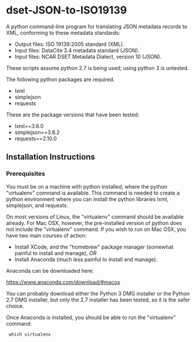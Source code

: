 # dset-JSON-to-ISO19139

A python command-line program for translating JSON metadata records to XML, conforming to these metadata standards:

* Output files: ISO 19139:2005 standard  (XML).
* Input files: DataCite 3.4 metadata standard (JSON).
* Input files: NCAR DSET Metadata Dialect, version 10 (JSON). 

These scripts assume python 2.7 is being used; using python 3 is untested.

The following python packages are required.

* lxml 
* simplejson
* requests

These are the package versions that have been tested: 

* lxml==3.6.0
* simplejson==3.8.2
* requests==2.10.0

## Installation Instructions

### Prerequisites 

You must be on a machine with python installed, where the python "virtualenv" command is available.  This command is needed to create a python environment where you can install the python libraries lxml, simplejson, and requests.

On most versions of Linux, the "virtualenv" command should be available already.  For Mac OSX, however, the pre-installed version of python does not include the "virtualenv" command.   If you wish to run on Mac OSX, you have two main courses of action: 

*  Install XCode, and the "homebrew" package manager (somewhat painful to install and manage), *OR*
*  Install Anaconda (much less painful to install and manage).  

Anaconda can be downloaded here:   

https://www.anaconda.com/download/#macos

You can probably download either the Python 3 DMG installer or the Python 2.7 DMG installer, but only the 2.7 installer has been tested, so it is the safer choice. 

Once Anaconda is installed, you should be able to run the "virtualenv" command: 

     which virtualenv 
     


